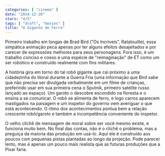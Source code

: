 ```yaml
---
categories: [ "cinema" ]
date: "2014-12-20"
stars: "4/5"
tags: [ "draft", "movies" ]
title: "O Gigante de Ferro"
---
```

Primeiro trabalho em longas de Brad Bird ("Os Incríveis", Ratatouille),
essa simpática animação peca apenas por ter alguns efeitos desajeitados
e por carecer de expressões melhores para seus personagens. Fora isso,
é um trabalho conciso e coeso e uma espécie de "reimaginação" de ET
como um ser robótico e construído realmente com fins militares.

A história gira em torno do tal robô gigante que cai próximo a uma
cidadezinha do litoral durante a Guerra Fria (uma informação que
Bird sabe que não precisa ser divulgada verbalmente em um filme de
crianças, preferindo usar em sua primeira cena o Sputnik, primeiro
satélite russo lançado ao espaço). Um garoto o descobre escondido
na floresta e o ensina a se comunicar. O robô se alimenta de ferro, e
logo carros aparecem mastigados na paisagem e um inspetor do governo vem
averiguar o que está acontecendo. O ritmo dos acontecimentos pontua bem
a relação crescente robô/garoto e também a incompetência conveniente
do inspetor.

O velho clichê de mensagem de moral sobre ser você mesmo existe, e
funciona muito bem. No final das contas, não é o clichê o problema, mas
a preguiça da maioria das produção em usá-lo. Aqui ele é construído
aos poucos com pequenas pistas plantadas ao longo da projeção. Pode
parecer lento, mas é apenas um pouco mais realista que as futuras
produções que a Pixar faria.
